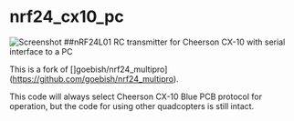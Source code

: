 # nrf24_cx10_pc


![Screenshot](http://i.imgur.com/AeMJKzT.jpg)
##nRF24L01 RC transmitter for Cheerson CX-10 with serial interface to a PC

This is a fork of []goebish/nrf24_multipro](https://github.com/goebish/nrf24_multipro).

This code will always select Cheerson CX-10 Blue PCB protocol for operation, but the code for using other quadcopters is still intact.  


